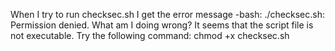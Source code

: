 When I try to run checksec.sh I get the error message -bash: ./checksec.sh: Permission denied. What am I doing wrong?
  It seems that the script file is not executable. Try the following command: 
  chmod +x checksec.sh
